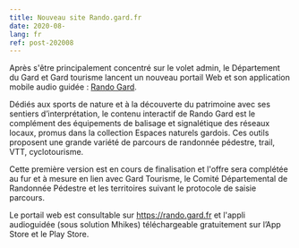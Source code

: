 ```yaml
---
title: Nouveau site Rando.gard.fr
date: 2020-08-
lang: fr
ref: post-202008
---
```


Après s'être principalement concentré sur le volet admin, le Département du Gard et Gard tourisme lancent un nouveau portail Web et son application mobile audio guidée : [Rando Gard](https://rando.gard.fr/).

Dédiés aux sports de nature et à la découverte du patrimoine avec ses sentiers d’interprétation, le contenu interactif de Rando Gard est le complément des équipements de balisage et signalétique des réseaux locaux, promus dans la collection Espaces naturels gardois. Ces outils proposent une grande variété de parcours de randonnée pédestre, trail, VTT, cyclotourisme.

Cette première version est en cours de finalisation et l'offre sera complétée au fur et à mesure en lien avec Gard Tourisme, le Comité Départemental de Randonnée Pédestre et les territoires suivant le protocole de saisie parcours.

Le portail web est consultable sur https://rando.gard.fr et l'appli audioguidée (sous solution Mhikes) téléchargeable gratuitement sur l’App Store et le Play Store.
